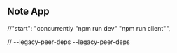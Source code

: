 ## Note App

//"start": "concurrently \"npm run dev\" \"npm run client\"",

// --legacy-peer-deps
--legacy-peer-deps